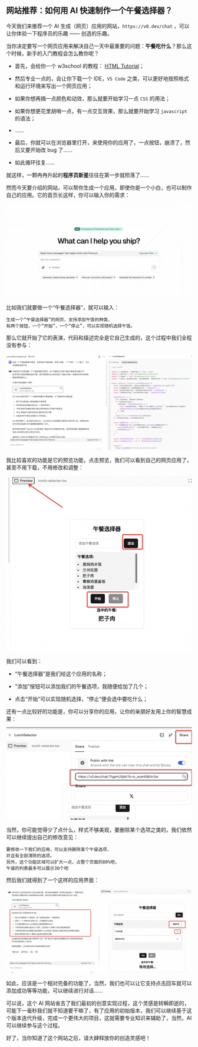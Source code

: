 ## 网站推荐：如何用 AI 快速制作一个午餐选择器？

今天我们来推荐一个 AI 生成（网页）应用的网站，`https://v0.dev/chat` ，可以让你体验一下程序员的乐趣 —— 创造的乐趣。

当你决定要写一个网页应用来解决自己一天中最重要的问题：**午餐吃什么**？那么这个时候，新手的入门教程会怎么教你呢？

- 首先，会给你一个 w3school 的教程： [HTML Tutorial](https://www.w3schools.com/html/default.asp)；

- 然后专业一点的，会让你下载一个 IDE，`VS Code` 之类，可以更好地按照格式和运行环境来写出一个网页应用；

- 如果你想再搞一点颜色和动效，那么就要开始学习一点 `CSS` 的用法；

- 如果你想更花里胡哨一点，有一点交互效果，那么就要开始学习 `javascript` 的语法；

- ……

- 最后，你就可以在浏览器里打开，来使用你的应用了，一点按钮，崩溃了，然后又要开始改 bug 了……

- 如此循环往复……


就这样，一颗冉冉升起的**程序员新星**往往在第一步就陨落了……

然而今天要介绍的网站，可以帮你生成一个应用，即使你是一个小白，也可以制作自己的应用。它的首页长这样，你可以输入你的需求：

![](images/ai-web-01.png)

比如我们就要做一个“午餐选择器”，就可以输入：

```
生成一个“午餐选择器”的网页，支持添加午饭的种类，
有两个按钮，一个“开始”，一个“停止”，可以实现随机选择午饭。
```

那么它就开始了它的表演，代码和描述完全是它自己生成的，这个过程中我们全程没有参与：

![](images/ai-web-02.png)

我比较喜欢的功能是它的预览功能，点击预览，我们可以看到自己的网页应用了，甚至不用下载，不用修改和调整：

![](images/ai-web-03.png)

我们可以看到：

- “午餐选择器”是我们给这个应用的名称；

- “添加”按钮可以添加我们的午餐选项，我随便给加了几个；

- 点击“开始”可以实现随机选择，“停止”便会选中要吃什么；


还有一点比较好的功能是，你可以分享你的应用，让你的亲朋好友用上你的智慧成果：

![](images/ai-web-04.png)

当然，你可能觉得少了点什么，样式不够美观，要删除某个选项之类的，我们依然可以继续提出自己的修改意见：

```
要修改一下我们的应用，可以支持删除某个午餐选项，
并且有全部清除的选项。
另外，这个功能区域可以扩大一点，占整个页面的80%吧，
午餐的列表最多可以展示30个吧
```

然后我们就得到了一个这样的应用界面：

![](images/ai-web-05.png)

如此，应该是一个相对完备的功能了，当然，我们也可以让它支持点击回车就可以添加成功等等功能，可以继续进行对话……

可以说，这个 AI 网站省去了我们最初的创意实现过程，这个灵感是转瞬即逝的，可能下一毫秒我们就不知道要干嘛了，有了应用的初始版本，我们可以继续基于这个版本迭代升级，完成一个更伟大的项目，这就需要专业知识来辅助了，当然，AI 可以继续参与这个过程。

好了，当你知道了这个网站之后，请大肆释放你的创造灵感吧！